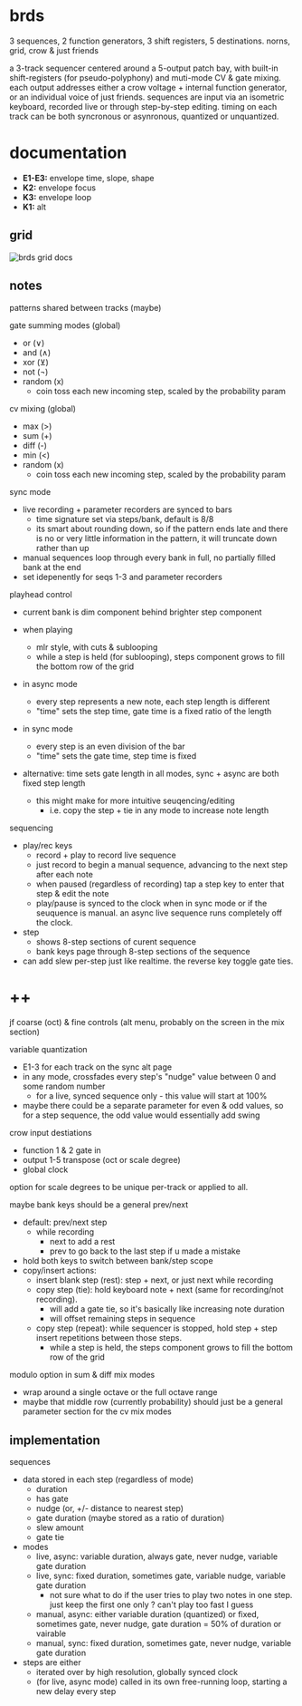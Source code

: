 # brds

3 sequences, 2 function generators, 3 shift registers, 5 destinations. norns, grid, crow & just friends

a 3-track sequencer centered around a 5-output patch bay, with built-in shift-registers (for pseudo-polyphony) and muti-mode CV & gate mixing. each output addresses either a crow voltage + internal function generator, or an individual voice of just friends. sequences are input via an isometric keyboard, recorded live or through step-by-step editing. timing on each track can be both syncronous or asynronous, quantized or unquantized.

# documentation

- **E1-E3:** envelope time, slope, shape
- **K2:** envelope focus
- **K3:** envelope loop
- **K1:** alt

## grid

![brds grid docs](doc/brds.png)

## notes

patterns shared between tracks (maybe)

gate summing modes (global)
- or (∨)
- and (∧)
- xor (⊻)
- not (¬)
- random (x)
  - coin toss each new incoming step, scaled by the probability param

cv mixing (global)
- max (>)
- sum (+)
- diff (-)
- min (<)
- random (x)
  - coin toss each new incoming step, scaled by the probability param

sync mode
- live recording + parameter recorders are synced to bars
  - time signature set via steps/bank, default is 8/8
  - its smart about rounding down, so if the pattern ends late and there is no or very little information in the pattern, it will truncate down rather than up
- manual sequences loop through every bank in full, no partially filled bank at the end
- set idepenently for seqs 1-3 and parameter recorders

playhead control
- current bank is dim component behind brighter step component
- when playing
  - mlr style, with cuts & sublooping
  - while a step is held (for sublooping), steps component grows to fill the bottom row of the grid
- in async mode
  - every step represents a new note, each step length is different
  - "time" sets the step time, gate time is a fixed ratio of the length
- in sync mode
  - every step is an even division of the bar
  - "time" sets the gate time, step time is fixed

- alternative: time sets gate length in all modes, sync + async are both fixed step length
  - this might make for more intuitive seuqencing/editing
    - i.e. copy the step + tie in any mode to increase note length

sequencing
- play/rec keys
  - record + play to record live sequence
  - just record to begin a manual sequence, advancing to the next step after each note
  - when paused (regardless of recording) tap a step key to enter that step & edit the note
  - play/pause is synced to the clock when in sync mode or if the seuquence is manual. an async live sequence runs completely off the clock.
- step
  - shows 8-step sections of curent sequence
  - bank keys page through 8-step sections of the sequence
- can add slew per-step just like realtime. the reverse key toggle gate ties.

# ++

jf coarse (oct) & fine controls (alt menu, probably on the screen in the mix section)

variable quantization
- E1-3 for each track on the sync alt page
- in any mode, crossfades every step's "nudge" value between 0 and some random number
  - for a live, synced sequence only - this value will start at 100%
- maybe there could be a separate parameter for even & odd values, so for a step sequence, the odd value would essentially add swing

crow input destiations
- function 1 & 2 gate in
- output 1-5 transpose (oct or scale degree)
- global clock

option for scale degrees to be unique per-track or applied to all.

maybe bank keys should be a general prev/next
- default: prev/next step
  - while recording 
    - next to add a rest
    - prev to go back to the last step if u made a mistake
- hold both keys to switch between bank/step scope
- copy/insert actions:
  - insert blank step (rest): step + next, or just next while recording
  - copy step (tie): hold keyboard note + next (same for recording/not recording). 
    - will add a gate tie, so it's basically like increasing note duration
    - will offset remaining steps in sequence
  - copy step (repeat): while sequencer is stopped, hold step + step insert repetitions between those steps. 
    - while a step is held, the steps component grows to fill the bottom row of the grid

modulo option in sum & diff mix modes
- wrap around a single octave or the full octave range
- maybe that middle row (currently probability) should just be a general parameter section for the cv mix modes

## implementation

sequences
- data stored in each step (regardless of mode)
  - duration
  - has gate
  - nudge (or, +/- distance to nearest step)
  - gate duration (maybe stored as a ratio of duration)
  - slew amount
  - gate tie
- modes
  - live, async: variable duration, always gate, never nudge, variable gate duration
  - live, sync: fixed duration, sometimes gate, variable nudge, variable gate duration
    - not sure what to do if the user tries to play two notes in one step. just keep the first one only ? can't play too fast I guess
  - manual, async: either variable duration (quantized) or fixed, sometimes gate, never nudge, gate duration = 50% of duration or vairable
  - manual, sync: fixed duration, sometimes gate, never nudge, variable gate duration
- steps are either
  - iterated over by high resolution, globally synced clock
  - (for live, async mode) called in its own free-running loop, starting a new delay every step
